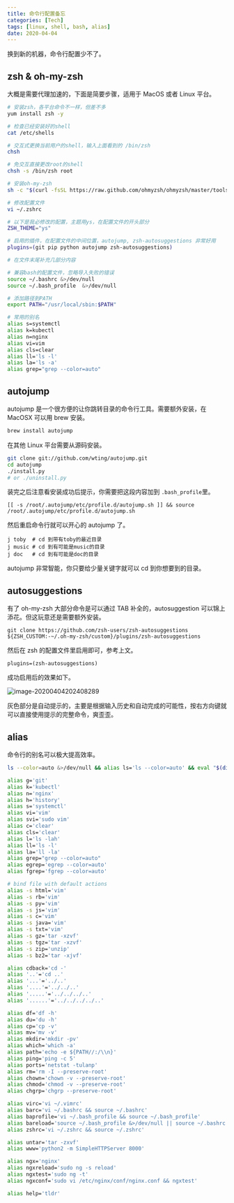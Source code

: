 ```yaml
---
title: 命令行配置备忘
categories: [Tech]
tags: [linux, shell, bash, alias]
date: 2020-04-04
---
```


换到新的机器，命令行配置少不了。

<!-- more -->

## zsh & oh-my-zsh

大概是需要代理加速的，下面是简要步骤，适用于 MacOS 或者 Linux 平台。

```sh
# 安装zsh，各平台命令不一样，但差不多
yum install zsh -y

# 检查已经安装好的shell
cat /etc/shells

# 交互式更换当前用户的shell，输入上面看到的 /bin/zsh
chsh

# 免交互直接更改root的shell
chsh -s /bin/zsh root

# 安装oh-my-zsh
sh -c "$(curl -fsSL https://raw.github.com/ohmyzsh/ohmyzsh/master/tools/install.sh)"

# 修改配置文件
vi ~/.zshrc

# 以下是我必修改的配置，主题用ys，在配置文件的开头部分
ZSH_THEME="ys"

# 启用的插件，在配置文件的中间位置，autojump, zsh-autosuggestions 非常好用
plugins=(git pip python autojump zsh-autosuggestions)

# 在文件末尾补充几部分内容

# 兼容bash的配置文件，忽略导入失败的错误
source ~/.bashrc &>/dev/null
source ~/.bash_profile  &>/dev/null

# 添加路径到PATH
export PATH="/usr/local/sbin:$PATH"

# 常用的别名
alias s=systemctl
alias k=kubectl
alias n=nginx
alias vi=vim
alias cls=clear
alias ll='ls -l'
alias la='ls -a'
alias grep="grep --color=auto"
```

## autojump

autojump 是一个很方便的让你跳转目录的命令行工具。需要额外安装，在 MacOSX 可以用 brew 安装。

```bash
brew install autojump
```

在其他 Linux 平台需要从源码安装。

```bash
git clone git://github.com/wting/autojump.git
cd autojump
./install.py
# or ./uninstall.py
```

装完之后注意看安装成功后提示，你需要把这段内容加到 `.bash_profile`里。

```
[[ -s /root/.autojump/etc/profile.d/autojump.sh ]] && source /root/.autojump/etc/profile.d/autojump.sh
```

然后重启命令行就可以开心的 autojump 了。

```
j toby  # cd 到带有toby的最近目录
j music # cd 到有可能是music的目录
j doc   # cd 到有可能是doc的目录
```

autojump 非常智能，你只要给少量关键字就可以 cd 到你想要到的目录。

## autosuggestions

有了 oh-my-zsh 大部分命令是可以通过 TAB 补全的，autosuggestion 可以锦上添花。但这玩意还是需要额外安装。

```
git clone https://github.com/zsh-users/zsh-autosuggestions ${ZSH_CUSTOM:-~/.oh-my-zsh/custom}/plugins/zsh-autosuggestions
```

然后在 zsh 的配置文件里启用即可，参考上文。

```
plugins=(zsh-autosuggestions)
```

成功启用后的效果如下。

![image-20200404202408289](https://image.tobyqin.cn/image-20200404202408289.png)

灰色部分是自动提示的，主要是根据输入历史和自动完成的可能性，按右方向键就可以直接使用提示的完整命令，爽歪歪。

## alias

命令行的别名可以极大提高效率。

```bash
ls --color=auto &>/dev/null && alias ls='ls --color=auto' && eval "$(dircolors)"

alias g='git'
alias k='kubectl'
alias n='nginx'
alias h='history'
alias s='systemctl'
alias vi='vim'
alias svi='sudo vim'
alias c='clear'
alias cls='clear'
alias l='ls -lah'
alias ll='ls -l'
alias la='ll -la'
alias grep="grep --color=auto"
alias egrep='egrep --color=auto'
alias fgrep='fgrep --color=auto'

# bind file with default actions
alias -s html='vim'
alias -s rb='vim'
alias -s py='vim'
alias -s js='vim'
alias -s c='vim'
alias -s java='vim'
alias -s txt='vim'
alias -s gz='tar -xzvf'
alias -s tgz='tar -xzvf'
alias -s zip='unzip'
alias -s bz2='tar -xjvf'

alias cdback='cd -'
alias '..'='cd ..'
alias '...'='../..'
alias '....'='../../..'
alias '.....'='../../../..'
alias '......'='../../../../..'

alias df='df -h'
alias du='du -h'
alias cp='cp -v'
alias mv='mv -v'
alias mkdir='mkdir -pv'
alias which='which -a'
alias path='echo -e ${PATH//:/\\n}'
alias ping='ping -c 5'
alias ports='netstat -tulanp'
alias rm='rm -I --preserve-root'
alias chown='chown -v --preserve-root'
alias chmod='chmod -v --preserve-root'
alias chgrp='chgrp --preserve-root'

alias virc='vi ~/.vimrc'
alias barc='vi ~/.bashrc && source ~/.bashrc'
alias baprofile='vi ~/.bash_profile && source ~/.bash_profile'
alias bareload='source ~/.bash_profile &>/dev/null || source ~/.bashrc  &>/dev/null'
alias zshrc='vi ~/.zshrc && source ~/.zshrc'

alias untar='tar -zxvf'
alias www='python2 -m SimpleHTTPServer 8000'

alias ngx='nginx'
alias ngxreload='sudo ng -s reload'
alias ngxtest='sudo ng -t'
alias ngxconf='sudo vi /etc/nginx/conf/nginx.conf && ngxtest'

alias help='tldr'
```
